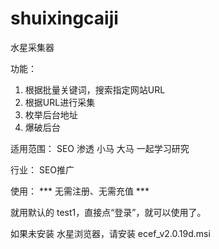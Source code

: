 # shuixingcaiji

水星采集器

功能：
1. 根据批量关键词，搜索指定网站URL
2. 根据URL进行采集
3. 枚举后台地址
4. 爆破后台

适用范围：
SEO 渗透 小马 大马  一起学习研究

行业：
SEO推广

使用：
*** 无需注册、无需充值 ***

就用默认的 test1，直接点“登录”，就可以使用了。


如果未安装 水星浏览器，请安装 ecef_v2.0.19d.msi
